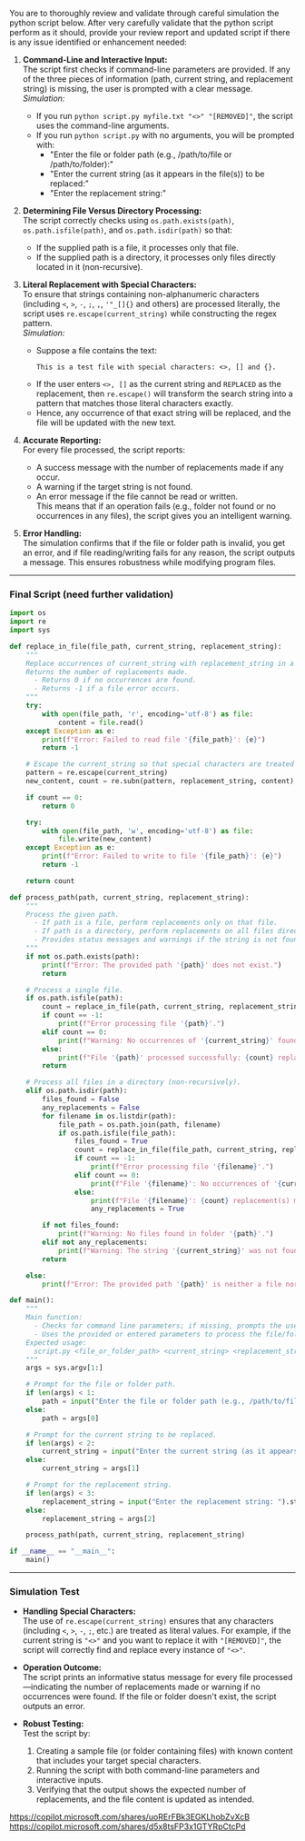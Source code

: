 You are to thoroughly review and validate through careful simulation the python script below. After very carefully validate that the python script perform as it should, provide your review report and updated script if there is any issue identified or enhancement needed:

1. **Command-Line and Interactive Input:**  
   The script first checks if command-line parameters are provided. If any of the three pieces of information (path, current string, and replacement string) is missing, the user is prompted with a clear message.  
   *Simulation:*  
   - If you run `python script.py myfile.txt "<>" "[REMOVED]"`, the script uses the command-line arguments.  
   - If you run `python script.py` with no arguments, you will be prompted with:  
     - "Enter the file or folder path (e.g., /path/to/file or /path/to/folder):"  
     - "Enter the current string (as it appears in the file(s)) to be replaced:"  
     - "Enter the replacement string:"  
     
2. **Determining File Versus Directory Processing:**  
   The script correctly checks using `os.path.exists(path)`, `os.path.isfile(path)`, and `os.path.isdir(path)` so that:  
   - If the supplied path is a file, it processes only that file.  
   - If the supplied path is a directory, it processes only files directly located in it (non-recursive).  
     
3. **Literal Replacement with Special Characters:**  
   To ensure that strings containing non-alphanumeric characters (including `<`, `>`, `-`, `;`, `,`, `'"_[]{}` and others) are processed literally, the script uses `re.escape(current_string)` while constructing the regex pattern.  
   *Simulation:*  
   - Suppose a file contains the text:  
     ```
     This is a test file with special characters: <>, [] and {}.
     ```  
   - If the user enters `<>, []` as the current string and `REPLACED` as the replacement, then `re.escape()` will transform the search string into a pattern that matches those literal characters exactly.  
   - Hence, any occurrence of that exact string will be replaced, and the file will be updated with the new text.  
     
4. **Accurate Reporting:**  
   For every file processed, the script reports:  
   - A success message with the number of replacements made if any occur.  
   - A warning if the target string is not found.  
   - An error message if the file cannot be read or written.  
   This means that if an operation fails (e.g., folder not found or no occurrences in any files), the script gives you an intelligent warning.  
     
5. **Error Handling:**  
   The simulation confirms that if the file or folder path is invalid, you get an error, and if file reading/writing fails for any reason, the script outputs a message. This ensures robustness while modifying program files.

---

### Final Script (need further validation)

```python
import os
import re
import sys

def replace_in_file(file_path, current_string, replacement_string):
    """
    Replace occurrences of current_string with replacement_string in a single file.
    Returns the number of replacements made.
      - Returns 0 if no occurrences are found.
      - Returns -1 if a file error occurs.
    """
    try:
        with open(file_path, 'r', encoding='utf-8') as file:
            content = file.read()
    except Exception as e:
        print(f"Error: Failed to read file '{file_path}': {e}")
        return -1

    # Escape the current_string so that special characters are treated literally.
    pattern = re.escape(current_string)
    new_content, count = re.subn(pattern, replacement_string, content)

    if count == 0:
        return 0

    try:
        with open(file_path, 'w', encoding='utf-8') as file:
            file.write(new_content)
    except Exception as e:
        print(f"Error: Failed to write to file '{file_path}': {e}")
        return -1

    return count

def process_path(path, current_string, replacement_string):
    """
    Process the given path.
      - If path is a file, perform replacements only on that file.
      - If path is a directory, perform replacements on all files directly in the folder.
      - Provides status messages and warnings if the string is not found or if errors occur.
    """
    if not os.path.exists(path):
        print(f"Error: The provided path '{path}' does not exist.")
        return

    # Process a single file.
    if os.path.isfile(path):
        count = replace_in_file(path, current_string, replacement_string)
        if count == -1:
            print(f"Error processing file '{path}'.")
        elif count == 0:
            print(f"Warning: No occurrences of '{current_string}' found in file '{path}'.")
        else:
            print(f"File '{path}' processed successfully: {count} replacement(s) made.")
        return

    # Process all files in a directory (non-recursively).
    elif os.path.isdir(path):
        files_found = False
        any_replacements = False
        for filename in os.listdir(path):
            file_path = os.path.join(path, filename)
            if os.path.isfile(file_path):
                files_found = True
                count = replace_in_file(file_path, current_string, replacement_string)
                if count == -1:
                    print(f"Error processing file '{filename}'.")
                elif count == 0:
                    print(f"File '{filename}': No occurrences of '{current_string}' found.")
                else:
                    print(f"File '{filename}': {count} replacement(s) made.")
                    any_replacements = True

        if not files_found:
            print(f"Warning: No files found in folder '{path}'.")
        elif not any_replacements:
            print(f"Warning: The string '{current_string}' was not found in any files in folder '{path}'.")
        return

    else:
        print(f"Error: The provided path '{path}' is neither a file nor a folder.")

def main():
    """
    Main function:
      - Checks for command line parameters; if missing, prompts the user with clear instructions.
      - Uses the provided or entered parameters to process the file/folder.
    Expected usage:
      script.py <file_or_folder_path> <current_string> <replacement_string>
    """
    args = sys.argv[1:]

    # Prompt for the file or folder path.
    if len(args) < 1:
        path = input("Enter the file or folder path (e.g., /path/to/file or /path/to/folder): ").strip()
    else:
        path = args[0]

    # Prompt for the current string to be replaced.
    if len(args) < 2:
        current_string = input("Enter the current string (as it appears in the file(s)) to be replaced: ").strip()
    else:
        current_string = args[1]

    # Prompt for the replacement string.
    if len(args) < 3:
        replacement_string = input("Enter the replacement string: ").strip()
    else:
        replacement_string = args[2]

    process_path(path, current_string, replacement_string)

if __name__ == "__main__":
    main()
```

---

### Simulation Test

- **Handling Special Characters:**  
  The use of `re.escape(current_string)` ensures that any characters (including `<`, `>`, `-`, `;`, etc.) are treated as literal values. For example, if the current string is `"<>"` and you want to replace it with `"[REMOVED]"`, the script will correctly find and replace every instance of `"<>"`.

- **Operation Outcome:**  
  The script prints an informative status message for every file processed—indicating the number of replacements made or warning if no occurrences were found. If the file or folder doesn't exist, the script outputs an error.

- **Robust Testing:**  
  Test the script by:
  1. Creating a sample file (or folder containing files) with known content that includes your target special characters.
  2. Running the script with both command-line parameters and interactive inputs.
  3. Verifying that the output shows the expected number of replacements, and the file content is updated as intended.

https://copilot.microsoft.com/shares/uoRErFBk3EGKLhobZvXcB  
https://copilot.microsoft.com/shares/d5x8tsFP3x1GTYRpCtcPd
